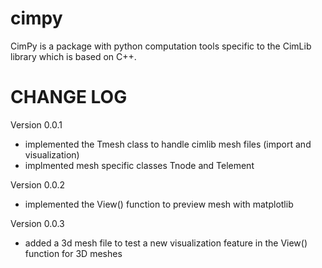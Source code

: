 cimpy
=====
CimPy is a package with python computation tools specific to the CimLib library which is based on C++.

CHANGE LOG
==========

Version 0.0.1
- implemented the Tmesh class to handle cimlib mesh files (import and visualization)
- implmented mesh specific classes Tnode and Telement

Version 0.0.2
- implemented the View() function to preview mesh with matplotlib

Version 0.0.3
- added a 3d mesh file to test a new visualization feature in the View() function for 3D meshes


